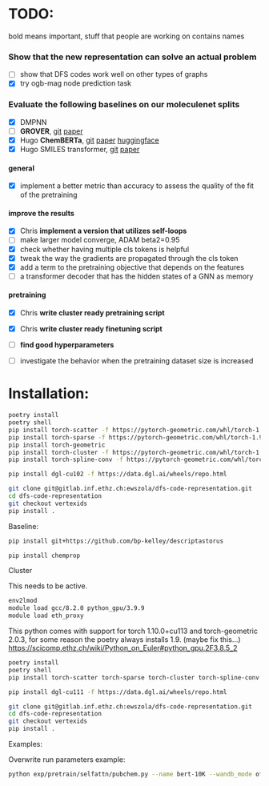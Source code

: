 # TODO: 
bold means important, stuff that people are working on contains names

### Show that the new representation can solve an actual problem
- [ ] show that DFS codes work well on other types of graphs 
- [x] try ogb-mag node prediction task 

### Evaluate the following baselines on our moleculenet splits
- [x] DMPNN
- [ ] **GROVER**, [git](https://github.com/tencent-ailab/grover) [paper](https://arxiv.org/abs/2007.02835)
- [x] Hugo **ChemBERTa**, [git](https://github.com/seyonechithrananda/bert-loves-chemistry) [paper](https://arxiv.org/abs/2010.09885) [huggingface](https://huggingface.co/seyonec/ChemBERTa-zinc-base-v1)
- [x] Hugo SMILES transformer, [git](https://github.com/DSPsleeporg/smiles-transformer) [paper](https://arxiv.org/abs/1911.04738)

#### general 
- [x] implement a better metric than accuracy to assess the quality of the fit of the pretraining 
#### improve the results
- [x] Chris **implement a version that utilizes self-loops**
- [ ] make larger model converge, ADAM beta2=0.95
- [x] check whether having multiple cls tokens is helpful
- [x] tweak the way the gradients are propagated through the cls token 
- [x] add a term to the pretraining objective that depends on the features  
- [ ] a transformer decoder that has the hidden states of a GNN as memory
#### pretraining 
- [x] Chris **write cluster ready pretraining script**
- [x] Chris **write cluster ready finetuning script** 
- [ ] **find good hyperparameters**  
- [ ] investigate the behavior when the pretraining dataset size is increased


# Installation:

```bash
poetry install
poetry shell
pip install torch-scatter -f https://pytorch-geometric.com/whl/torch-1.9.0+cu102.html
pip install torch-sparse -f https://pytorch-geometric.com/whl/torch-1.9.0+cu102.html
pip install torch-geometric
pip install torch-cluster -f https://pytorch-geometric.com/whl/torch-1.9.0+cu102.html
pip install torch-spline-conv -f https://pytorch-geometric.com/whl/torch-1.9.0+cu102.html

pip install dgl-cu102 -f https://data.dgl.ai/wheels/repo.html

git clone git@gitlab.inf.ethz.ch:ewszola/dfs-code-representation.git
cd dfs-code-representation
git checkout vertexids
pip install . 
```

Baseline:

```bash
pip install git+https://github.com/bp-kelley/descriptastorus

pip install chemprop
```

Cluster 

This needs to be active.
```bash
env2lmod
module load gcc/8.2.0 python_gpu/3.9.9
module load eth_proxy
```
This python comes with support for torch 1.10.0+cu113 and torch-geometric 2.0.3, for some reason the poetry always installs 1.9. (maybe fix this...)
https://scicomp.ethz.ch/wiki/Python_on_Euler#python_gpu.2F3.8.5_2
```bash
poetry install
poetry shell
pip install torch-scatter torch-sparse torch-cluster torch-spline-conv torch-geometric -f https://data.pyg.org/whl/torch-1.9.0+cu111.html

pip install dgl-cu111 -f https://data.dgl.ai/wheels/repo.html

git clone git@gitlab.inf.ethz.ch:ewszola/dfs-code-representation.git
cd dfs-code-representation
git checkout vertexids
pip install . 
```

Examples:

Overwrite run parameters example:

```bash
python exp/pretrain/selfattn/pubchem.py --name bert-10K --wandb_mode offline --overwrite '{"training" : {"n_epochs" : 1}, "data" : {"n_iter_per_split" : 2}}'
```
